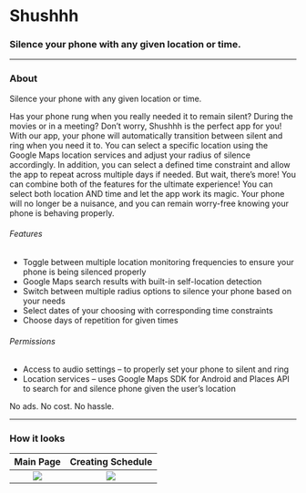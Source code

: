 # Shushhh
### Silence your phone with any given location or time.
------------
### About
Silence your phone with any given location or time. 

Has your phone rung when you really needed it to remain silent? During the movies or in a meeting? Don’t worry, Shushhh is the perfect app for you! With our app, your phone will automatically transition between silent and ring when you need it to. You can select a specific location using the Google Maps location services and adjust your radius of silence accordingly. In addition, you can select a defined time constraint and allow the app to repeat across multiple days if needed. But wait, there’s more! You can combine both of the features for the ultimate experience! You can select both location AND time and let the app work its magic. Your phone will no longer be a nuisance, and you can remain worry-free knowing your phone is behaving properly.

###### Features

- Toggle between multiple location monitoring frequencies to ensure your phone is being silenced properly
- Google Maps search results with built-in self-location detection 
- Switch between multiple radius options to silence your phone based on your needs
- Select dates of your choosing with corresponding time constraints 
- Choose days of repetition for given times

###### Permissions

- Access to audio settings – to properly set your phone to silent and ring
- Location services – uses Google Maps SDK for Android and Places API to search for and silence phone given the user’s location

No ads. No cost. No hassle.

------------------
### How it looks

Main Page                  |  Creating Schedule
:-------------------------:|:-------------------------:
<img src="https://lh3.googleusercontent.com/xZL3PEVNszJqaty08EsF4NZvWAbm2lBFJsjP31yZVL4FzxOs-AzaMi-jVCW9jEWDzm21">  |  <img src="https://lh3.googleusercontent.com/fWoQcxcLkMsVGr2j2yR7k_AXLODxEoMGtK9CEvR1lvnaUQhsoo_Sf3y5sLT02lKQEg">

